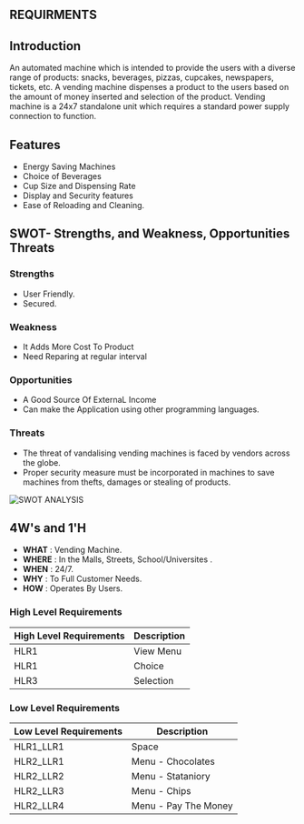 ## REQUIRMENTS

## Introduction
An automated machine which is intended to provide the users with a diverse range of products: snacks, beverages, pizzas, cupcakes, newspapers, tickets, etc. A vending machine dispenses a product to the users based on the amount of money inserted and selection of the product. Vending machine is a 24x7 standalone unit which requires a standard power supply connection to function.

## Features
- Energy Saving Machines
- Choice of Beverages 
- Cup Size and Dispensing Rate 
- Display and Security features 
- Ease of Reloading and Cleaning.

## SWOT- Strengths, and Weakness, Opportunities Threats
### Strengths
- User Friendly.
- Secured.
### Weakness
- It Adds More Cost To Product
- Need Reparing at regular interval

### Opportunities
-  A Good Source Of ExternaL Income
-  Can make the Application using other programming languages.

### Threats
- The threat of vandalising vending machines is faced by vendors across the globe.
- Proper security measure must be incorporated in machines to save machines from thefts, damages or stealing of products.

![SWOT ANALYSIS](https://user-images.githubusercontent.com/101185443/161246084-c1b569fd-0ea0-4f82-ac0c-5f5a662eed7f.png)


## 4W's and 1'H
- **WHAT** : Vending Machine.
- **WHERE** : In the Malls, Streets, School/Universites .
- **WHEN** : 24/7.
- **WHY** : To Full Customer Needs.
- **HOW** : Operates By Users.


### High Level Requirements
| High Level Requirements      | Description |
| ----------- | ----------- |
| HLR1      | View Menu    |
| HLR1   | Choice     |
| HLR3   | Selection |


### Low Level Requirements
| Low Level Requirements      | Description |
| ----------- | ----------- |
| HLR1_LLR1  | Space |
| HLR2_LLR1   | Menu - Chocolates|
| HLR2_LLR2   | Menu - Stataniory|
| HLR2_LLR3   | Menu - Chips|
| HLR2_LLR4   | Menu - Pay The Money|
